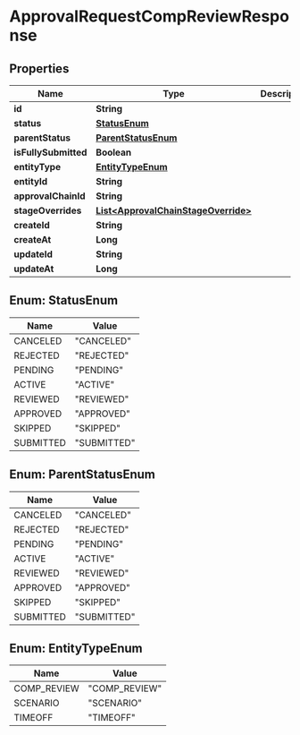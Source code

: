 

# ApprovalRequestCompReviewResponse


## Properties

| Name | Type | Description | Notes |
|------------ | ------------- | ------------- | -------------|
|**id** | **String** |  |  |
|**status** | [**StatusEnum**](#StatusEnum) |  |  |
|**parentStatus** | [**ParentStatusEnum**](#ParentStatusEnum) |  |  [optional] |
|**isFullySubmitted** | **Boolean** |  |  [optional] |
|**entityType** | [**EntityTypeEnum**](#EntityTypeEnum) |  |  |
|**entityId** | **String** |  |  |
|**approvalChainId** | **String** |  |  |
|**stageOverrides** | [**List&lt;ApprovalChainStageOverride&gt;**](ApprovalChainStageOverride.md) |  |  |
|**createId** | **String** |  |  [optional] |
|**createAt** | **Long** |  |  [optional] |
|**updateId** | **String** |  |  [optional] |
|**updateAt** | **Long** |  |  [optional] |



## Enum: StatusEnum

| Name | Value |
|---- | -----|
| CANCELED | &quot;CANCELED&quot; |
| REJECTED | &quot;REJECTED&quot; |
| PENDING | &quot;PENDING&quot; |
| ACTIVE | &quot;ACTIVE&quot; |
| REVIEWED | &quot;REVIEWED&quot; |
| APPROVED | &quot;APPROVED&quot; |
| SKIPPED | &quot;SKIPPED&quot; |
| SUBMITTED | &quot;SUBMITTED&quot; |



## Enum: ParentStatusEnum

| Name | Value |
|---- | -----|
| CANCELED | &quot;CANCELED&quot; |
| REJECTED | &quot;REJECTED&quot; |
| PENDING | &quot;PENDING&quot; |
| ACTIVE | &quot;ACTIVE&quot; |
| REVIEWED | &quot;REVIEWED&quot; |
| APPROVED | &quot;APPROVED&quot; |
| SKIPPED | &quot;SKIPPED&quot; |
| SUBMITTED | &quot;SUBMITTED&quot; |



## Enum: EntityTypeEnum

| Name | Value |
|---- | -----|
| COMP_REVIEW | &quot;COMP_REVIEW&quot; |
| SCENARIO | &quot;SCENARIO&quot; |
| TIMEOFF | &quot;TIMEOFF&quot; |



